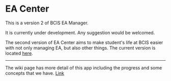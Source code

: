 # EA Center
This is a version 2 of BCIS EA Manager.

It is currently under development. Any suggestion would be welcomed.

The second version of EA Center aims to make student's life at BCIS easier with not only managing EA, but also other things. The current version is located [here](http://tenic.xyz).

---

The wiki page has more detail of this app including the progress and some concepts that we have.
[Link](https://github.com/TomShen1234/EA-Center/wiki)
